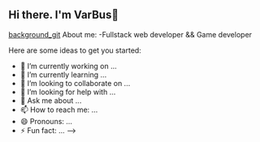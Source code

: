 ## Hi there. I'm VarBus👋
[background_git](https://github.com/user-attachments/assets/2cafc02c-58c9-4f38-8472-7ddcfe752e12)
About me:
-Fullstack web developer && Game developer


Here are some ideas to get you started:

- 🔭 I’m currently working on ...
- 🌱 I’m currently learning ...
- 👯 I’m looking to collaborate on ...
- 🤔 I’m looking for help with ...
- 💬 Ask me about ...
- 📫 How to reach me: ...
- 😄 Pronouns: ...
- ⚡ Fun fact: ...
-->
